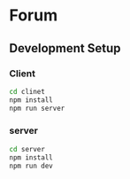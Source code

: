 # Forum

## Development Setup

### Client

```sh
cd clinet
npm install
npm run server
```

### server

```sh
cd server
npm install
npm run dev
```
